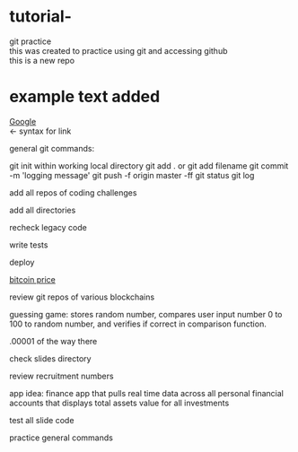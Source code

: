 # tutorial-
git practice<br>
this was created to practice using git and accessing github <br>
this is a new repo <br>
# example text added <br>
[Google](https://www.google.com)<br>  <- syntax for link

general git commands:

git init within working local directory
git add . or git add filename
git commit -m 'logging message'
git push -f origin master
-ff
git status
git log

add all repos of coding challenges

add all directories

recheck legacy code

write tests 

deploy

[bitcoin price](https://www.coindesk.com/price/bitcoin)<br>

review git repos of various blockchains

guessing game: stores random number, compares user input number 0 to 100 to random number, and verifies if correct in comparison function.

.00001 of the way there

check slides directory

review recruitment numbers

app idea:
finance app that pulls real time data across all personal financial accounts that displays total assets value for all investments

test all slide code

practice general commands
